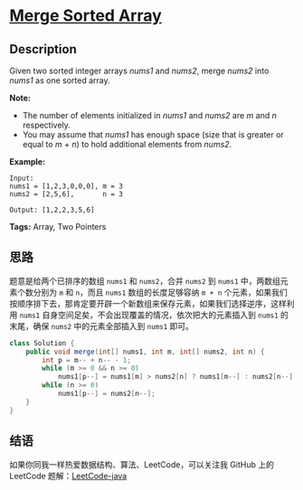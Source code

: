 # [Merge Sorted Array][title]

## Description

Given two sorted integer arrays *nums1* and *nums2*, merge *nums2* into *nums1* as one sorted array.

**Note:**

- The number of elements initialized in *nums1* and *nums2* are *m* and *n* respectively.
- You may assume that *nums1* has enough space (size that is greater or equal to *m* + *n*) to hold additional elements from *nums2*.

**Example:**

```
Input:
nums1 = [1,2,3,0,0,0], m = 3
nums2 = [2,5,6],       n = 3

Output: [1,2,2,3,5,6]
```

**Tags:** Array, Two Pointers


## 思路

题意是给两个已排序的数组 `nums1` 和 `nums2`，合并 `nums2` 到 `nums1` 中，两数组元素个数分别为 `m` 和 `n`，而且 `nums1` 数组的长度足够容纳 `m + n` 个元素，如果我们按顺序排下去，那肯定要开辟一个新数组来保存元素，如果我们选择逆序，这样利用 `nums1` 自身空间足矣，不会出现覆盖的情况，依次把大的元素插入到 `nums1` 的末尾，确保 `nums2` 中的元素全部插入到 `nums1` 即可。

```java
class Solution {
    public void merge(int[] nums1, int m, int[] nums2, int n) {
        int p = m-- + n-- - 1;
        while (m >= 0 && n >= 0)
            nums1[p--] = nums1[m] > nums2[n] ? nums1[m--] : nums2[n--];
        while (n >= 0)
            nums1[p--] = nums2[n--];
    }
}
```


## 结语

如果你同我一样热爱数据结构、算法、LeetCode，可以关注我 GitHub 上的 LeetCode 题解：[LeetCode-java][ajl]



[title]: https://leetcode.com/problems/merge-sorted-array
[ajl]: https://github.com/lovelife-li/LeetCode-java
